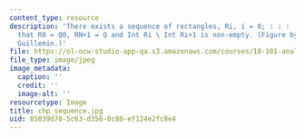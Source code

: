 ```yaml
---
content_type: resource
description: 'There exists a sequence of rectangles, Ri, i = 0; : : : ; N + 1 such
  that R0 = Q0, RN+1 = Q and Int Ri \ Int Ri+1 is non-empty. (Figure by Prof. Victor
  Guillemin.)'
file: https://ol-ocw-studio-app-qa.s3.amazonaws.com/courses/18-101-analysis-ii-fall-2005/85039d705c63d3560c80ef124e2fc8e4_chp_sequence.jpg
file_type: image/jpeg
image_metadata:
  caption: ''
  credit: ''
  image-alt: ''
resourcetype: Image
title: chp_sequence.jpg
uid: 85039d70-5c63-d356-0c80-ef124e2fc8e4
---
```


